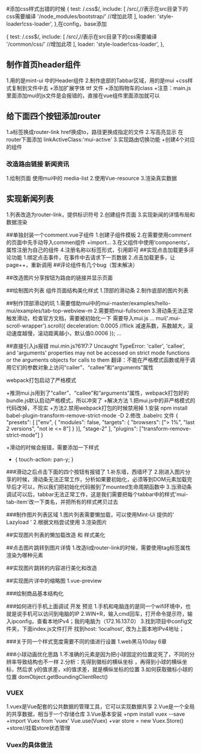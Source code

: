 #添加css样式出错的时候
{
  test: /\.css$/,
  include: [
    /src/,//表示在src目录下的css需要编译
    '/node_modules/bootstrap/'   //增加此项
  ],
  loader: 'style-loader!css-loader',
},在config，base添加

 {
        test: /\.css$/,
        include: [
          /src/,//表示在src目录下的css需要编译
          '/common/css/'   //增加此项
        ],
        loader: 'style-loader!css-loader',
      },
      
## 制作首页header组件
1.用的是mint-ui 中的Header组件
2.制作底部的Tabbar区域，用的是mui
  +css样式复制到文件中去
  +添加扩展字体 ttf 文件
  +添加购物车的class
  +注意：main.js里面添加mui的js文件是会报错的，直接在vue组件里面添加就可以
## 给下面四个按钮添加router
1.a标签换成router-link   href换成to，路径更换成指定的文件
2.写高亮显示
在router下面添加  linkActiveClass:'mui-active'
3.实现路由切换功能
  +创建4个对应的组件
### 改造路由链接 新闻资讯
1.绘制页面 使用mui中的 media-list
2.使用Vue-resource
3.渲染真实数据

## 实现新闻列表
1.列表改造为router-link，提供标识符号
2.创建组件页面
3.实现新闻的详情布局和数据渲染

##单独封装一个comment.vue子组件
1.创建子组件模板
2.在需要使用comment的页面中先手动导入commen组件
  +import...
3.在父组件中使用‘components’，属性注册为自己的组件
4.注册名称以标签形式，引用即可
##实现点击加载更多评论功能
1.绑定点击事件，在事件中去请求下一页数据
2.点击加载更多，让page++，重新调用
##评论组件有几个bug（暂未解决）

##改造图片分享按钮为路由的链接并显示页面

##绘制图片列表 组件页面结构美化样式
  1.顶部的滑动条
  2.制作底部的图片列表

##制作顶部滑动的坑
1.需要借助mui中的mui-master/examples/hello-mui/examples/tab-top-webview-m
2.需要把mui-fullscreen
3.滑动条无法正常触发滑动，检查官方文档，需要被初始化一下
需要导入mui.js
...
mui('.mui-scroll-wrapper').scroll({
	deceleration: 0.0005 //flick 减速系数，系数越大，滚动速度越慢，滚动距离越小，默认值0.0006
});
...

##直接引入js报错
mui.min.js?61f7:7 Uncaught TypeError: 'caller', 'callee', and 'arguments' properties may not be accessed on strict mode functions or the arguments objects for calls to them
翻译：不能在严格模式函数或用于调用它们的参数对象上访问“caller”、“callee”和“arguments”属性

webpack打包启动了严格模式

  +推测mui.js用到了“caller”、“callee”和“arguments”属性，webpack打包好的bundle.js默认启动严格模式，所以冲突了
  +解决方法 1.把mui.js中的非严格模式的代码改掉，不现实
  +方法2.禁用webpack打包的时候禁用掉
    1.安装
      npm install babel-plugin-transform-remove-strict-mode -D
    2.修改 .babelrc 文件
    {
  "presets": [
    ["env", {
      "modules": false,
      "targets": {
        "browsers": ["> 1%", "last 2 versions", "not ie <= 8"]
      }
    }],
    "stage-2"
  ],
  "plugins": ["transform-remove-strict-mode"]
}

+滑动的时候会报错，需要添加一下样式
* { touch-action: pan-y; }

###滑动之后点击下面的四个按钮有报错了
1.补东墙，西墙坏了
2.刚进入图片分享的时候，滑动条无法正常工作，分析如果要初始化，必须等到DOM元素加载完毕后才可以，所以我们把初始化代码搬到了mounted生命周期函数中
3.当滑动条调试可以后，tabbar无法正常工作，这是我们需要把每个tabbar中的样式'mui-tab-item'改一下类名，并把所有的样式拷贝过去

###制作图片列表区域
1.图片列表需要懒加载，可以使用Mint-Ui 提供的' Lazyload '
2.根据文档尝试使用
3.渲染图片

##实现图片列表的懒加载改造 和 样式美化

##点击图片跳转到图片详情
1.改造li成router-link的时候，需要使用tag标签属性渲染为哪种元素

##实现图片跳转的内容进行美化和改造

##实现图片详中的缩略图
1.vue-preview

###绘制商品基本结构化

###如何进行手机上面调试 开发 预览
1.手机和电脑连的是同一个wifi环境中，也就是说手机可以访问到电脑的IP
2.WIN+R，输入cmd回车，打开命令提示符，输入ipconfig，查看本地IPv4；我的电脑为（172.16.137.0）
3.找到项目中config文件夹，下面index.js文件打开
找到host: ‘localhost’, 改为上面本地IPv4地址；

###关于同一个样式宽度需要不同的值进行设置
1.web黑马10day 6章

###小球动画优化思路
1.不准确的元素是因为把小球固定的位置定死了，不同的分辨率导致结构也不一样
2.分析：先得到徽标的横纵坐标 ，再得到小球的横纵坐标，然后求 y的值求差，x的值求差，就是横纵坐标的位置
3.如何获取徽标小球的位置 domObject.getBoundingClientRect()


### VUEX
1.vuex是Vue配套的公共数据的管理工具，它可以实现数据共享
2.Vue是一个全局的共享数据，相当于一个存储仓库
3.Vue基本安装
  +npm install vuex --save
  +import Vuex from 'vuex'   Vue.use(Vuex)
  +var store = new Vuex.Store()
  +store//挂载store状态管理
### Vuex的具体做法